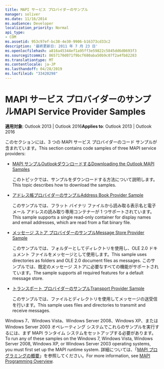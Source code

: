 ```yaml
---
title: MAPI サービス プロバイダーのサンプル
manager: soliver
ms.date: 11/16/2014
ms.audience: Developer
localization_priority: Normal
api_type:
- COM
ms.assetid: 953c97ef-bc38-4e30-9906-b16373cd33c2
description: '最終更新日: 2011 年 7 月 23 日'
ms.openlocfilehash: a816a45344ef1a95ff3e59822c5845dd6d0693f3
ms.sourcegitcommit: 8657170d071f9bcf680aba50b9c07f2a4fb82283
ms.translationtype: MT
ms.contentlocale: ja-JP
ms.lasthandoff: 04/28/2019
ms.locfileid: "33420298"
---
```

# <a name="mapi-service-provider-samples"></a><span data-ttu-id="da170-103">MAPI サービス プロバイダーのサンプル</span><span class="sxs-lookup"><span data-stu-id="da170-103">MAPI Service Provider Samples</span></span>

  
  
<span data-ttu-id="da170-104">**適用対象**: Outlook 2013 | Outlook 2016</span><span class="sxs-lookup"><span data-stu-id="da170-104">**Applies to**: Outlook 2013 | Outlook 2016</span></span> 
  
<span data-ttu-id="da170-105">このセクションには、3 つの MAPI サービス プロバイダーのコード サンプルが含まれています。</span><span class="sxs-lookup"><span data-stu-id="da170-105">This section contains code samples of three MAPI service providers:</span></span>
  
- [<span data-ttu-id="da170-106">MAPI サンプルOutlookダウンロードする</span><span class="sxs-lookup"><span data-stu-id="da170-106">Downloading the Outlook MAPI Samples</span></span>](downloading-the-outlook-mapi-samples.md)
    
    <span data-ttu-id="da170-107">このトピックでは、サンプルをダウンロードする方法について説明します。</span><span class="sxs-lookup"><span data-stu-id="da170-107">This topic describes how to download the samples.</span></span>
    
- [<span data-ttu-id="da170-108">アドレス帳プロバイダーのサンプル</span><span class="sxs-lookup"><span data-stu-id="da170-108">Address Book Provider Sample</span></span>](address-book-provider-sample.md)
    
    <span data-ttu-id="da170-109">このサンプルでは、フラット バイナリ ファイルから読み取る表示名と電子メール アドレスの読み取り専用コンテナーが 1 つサポートされています。</span><span class="sxs-lookup"><span data-stu-id="da170-109">This sample supports a single read-only container for display names and email addresses, which are read from a flat binary file.</span></span>
    
- [<span data-ttu-id="da170-110">メッセージ ストア プロバイダーのサンプル</span><span class="sxs-lookup"><span data-stu-id="da170-110">Message Store Provider Sample</span></span>](message-store-provider-sample.md)
    
    <span data-ttu-id="da170-111">このサンプルでは、フォルダーとしてディレクトリを使用し、OLE 2.0 ドキュメント ファイルをメッセージとして使用します。</span><span class="sxs-lookup"><span data-stu-id="da170-111">This sample uses directories as folders and OLE 2.0 document files as messages.</span></span> <span data-ttu-id="da170-112">このサンプルでは、既定のメッセージ ストアに必要なすべての機能がサポートされています。</span><span class="sxs-lookup"><span data-stu-id="da170-112">The sample supports all required features for a default message store.</span></span>
    
- [<span data-ttu-id="da170-113">トランスポート プロバイダーのサンプル</span><span class="sxs-lookup"><span data-stu-id="da170-113">Transport Provider Sample</span></span>](transport-provider-sample.md)
    
    <span data-ttu-id="da170-114">このサンプルでは、ファイルとディレクトリを使用してメッセージの送受信を行います。</span><span class="sxs-lookup"><span data-stu-id="da170-114">This sample uses files and directories to transmit and receive messages.</span></span>
    
<span data-ttu-id="da170-115">Windows 7、Windows Vista、Windows Server 2008、Windows XP、または Windows Server 2003 オペレーティング システムでこれらのサンプルを実行するには、まず MAPI ランタイム システムをセットアップする必要があります。</span><span class="sxs-lookup"><span data-stu-id="da170-115">To run any of these samples on the Windows 7, Windows Vista, Windows Server 2008, Windows XP, or Windows Server 2003 operating systems, you must first set up the MAPI runtime system.</span></span> <span data-ttu-id="da170-116">詳細については、「[MAPI プログラミングの概要](mapi-programming-overview.md)」を参照してください。</span><span class="sxs-lookup"><span data-stu-id="da170-116">For more information, see [MAPI Programming Overview](mapi-programming-overview.md).</span></span>
  

